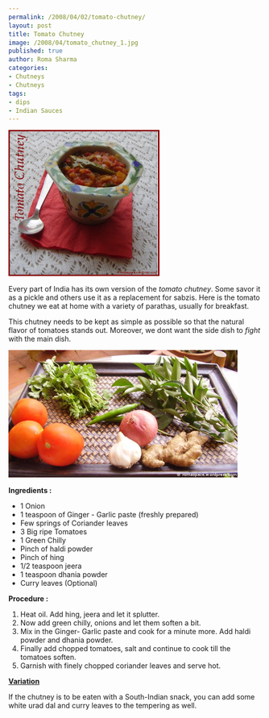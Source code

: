 ```yaml
--- 
permalink: /2008/04/02/tomato-chutney/
layout: post
title: Tomato Chutney
image: /2008/04/tomato_chutney_1.jpg
published: true
author: Roma Sharma
categories: 
- Chutneys
- Chutneys
tags:
- dips
- Indian Sauces
---
```

<span style="text-decoration:underline;"><strong>
</strong></span>

<a href="/2008/04/tomato_chutney_1.jpg"><img class="alignnone size-medium wp-image-240" src="/2008/04/tomato_chutney_1.jpg" alt="" width="300" height="290" /></a>

Every part of India has its own version of the <em>tomato chutney</em>. Some savor it as a pickle and others use it as a replacement for sabzis. Here is the tomato chutney we eat at home with a variety of parathas, usually for breakfast.

This chutney needs to be kept as simple as possible so that the natural flavor of tomatoes stands out. Moreover, we dont want the side dish to <em>fight </em>with the main dish.

<a title="tomato_chutney.jpg" href="/2008/04/tomato_chutney.jpg"><img src="/2008/04/tomato_chutney.jpg" alt="tomato_chutney.jpg" /></a>

<strong>Ingredients :</strong>
<ul>
	<li>1 Onion</li>
	<li>1 teaspoon of Ginger - Garlic paste (freshly prepared)</li>
	<li>Few springs of Coriander leaves</li>
	<li>3 Big ripe Tomatoes</li>
	<li>1 Green Chilly</li>
	<li>Pinch of haldi powder</li>
	<li>Pinch of hing</li>
	<li>1/2 teaspoon jeera</li>
	<li>1 teaspoon dhania powder</li>
	<li>Curry leaves (Optional)</li>
</ul>
<strong>Procedure :</strong>
<ol>
	<li>Heat oil. Add hing, jeera and let it splutter.</li>
	<li>Now add green chilly, onions and let them soften a bit.</li>
	<li>Mix in the Ginger- Garlic paste and cook for a minute more. Add haldi powder and dhania powder.</li>
	<li>Finally add chopped tomatoes, salt and continue to cook till the tomatoes soften.</li>
	<li>Garnish with finely chopped coriander leaves and serve hot.</li>
</ol>
<span style="text-decoration:underline;"><strong>Variation</strong></span>

If the chutney is to be eaten with a South-Indian snack, you can add some white urad dal and curry leaves to the tempering as well.
